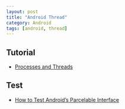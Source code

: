 ```yaml
---
layout: post
title: "Android Thread"
category: Android
tags: [android, thread]
--- 
```


## Tutorial

- [Processes and Threads](http://developer.android.com/guide/components/processes-and-threads.html)

## Test

- [How to Test Android’s Parcelable Interface](http://tech.gilt.com/post/87599117269/how-to-test-androids-parcelable-interface)
